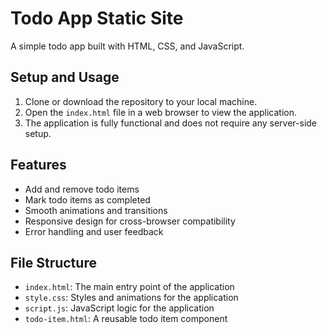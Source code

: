 # Todo App Static Site

A simple todo app built with HTML, CSS, and JavaScript.

## Setup and Usage

1. Clone or download the repository to your local machine.
2. Open the `index.html` file in a web browser to view the application.
3. The application is fully functional and does not require any server-side setup.

## Features

* Add and remove todo items
* Mark todo items as completed
* Smooth animations and transitions
* Responsive design for cross-browser compatibility
* Error handling and user feedback

## File Structure

* `index.html`: The main entry point of the application
* `style.css`: Styles and animations for the application
* `script.js`: JavaScript logic for the application
* `todo-item.html`: A reusable todo item component
